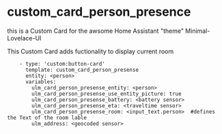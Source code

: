 # custom_card_person_presence
this is a Custom Card for the awsome Home Assistant "theme" Minimal-Lovelace-UI

This Custom Card adds fuctionality to display current room

        - type: 'custom:button-card'
          template: custom_card_person_presense
          entity: <person>
          variables:
            ulm_card_person_presense_entity: <person>
            ulm_card_person_presense_use_entity_picture: true
            ulm_card_person_presense_battery: <battery sensor>
            ulm_card_person_presense_eta: <traveltime sensor>
            ulm_card_person_presense_room: <input_text.person>  #defines the Text of the room lable
            ulm_address: <geocoded sensor>
